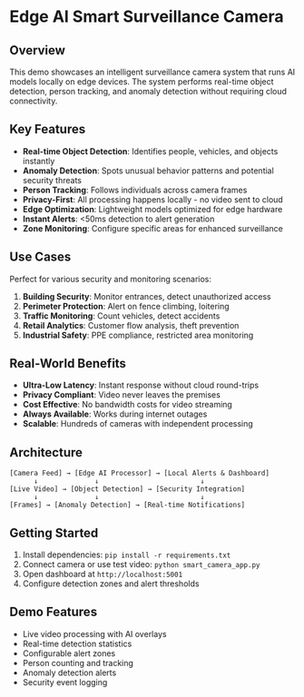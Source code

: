 # Edge AI Smart Surveillance Camera

## Overview
This demo showcases an intelligent surveillance camera system that runs AI models locally on edge devices. The system performs real-time object detection, person tracking, and anomaly detection without requiring cloud connectivity.

## Key Features
- **Real-time Object Detection**: Identifies people, vehicles, and objects instantly
- **Anomaly Detection**: Spots unusual behavior patterns and potential security threats
- **Person Tracking**: Follows individuals across camera frames
- **Privacy-First**: All processing happens locally - no video sent to cloud
- **Edge Optimization**: Lightweight models optimized for edge hardware
- **Instant Alerts**: <50ms detection to alert generation
- **Zone Monitoring**: Configure specific areas for enhanced surveillance

## Use Cases
Perfect for various security and monitoring scenarios:

1. **Building Security**: Monitor entrances, detect unauthorized access
2. **Perimeter Protection**: Alert on fence climbing, loitering
3. **Traffic Monitoring**: Count vehicles, detect accidents
4. **Retail Analytics**: Customer flow analysis, theft prevention
5. **Industrial Safety**: PPE compliance, restricted area monitoring

## Real-World Benefits
- **Ultra-Low Latency**: Instant response without cloud round-trips
- **Privacy Compliant**: Video never leaves the premises
- **Cost Effective**: No bandwidth costs for video streaming
- **Always Available**: Works during internet outages
- **Scalable**: Hundreds of cameras with independent processing

## Architecture
```
[Camera Feed] → [Edge AI Processor] → [Local Alerts & Dashboard]
      ↓              ↓                         ↓
[Live Video] → [Object Detection] → [Security Integration]
      ↓              ↓                         ↓  
[Frames] → [Anomaly Detection] → [Real-time Notifications]
```

## Getting Started
1. Install dependencies: `pip install -r requirements.txt`
2. Connect camera or use test video: `python smart_camera_app.py`
3. Open dashboard at `http://localhost:5001`
4. Configure detection zones and alert thresholds

## Demo Features
- Live video processing with AI overlays
- Real-time detection statistics
- Configurable alert zones
- Person counting and tracking
- Anomaly detection alerts
- Security event logging